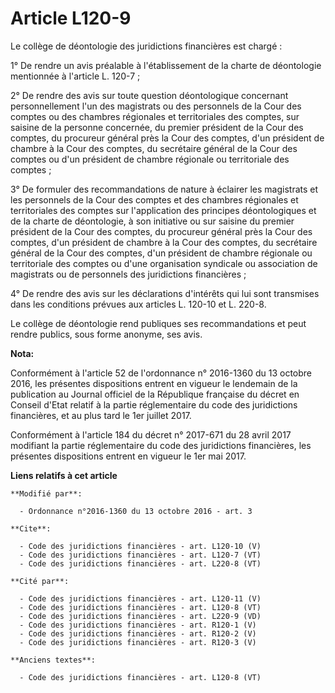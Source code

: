 # Article L120-9

Le collège de déontologie des juridictions financières est chargé : 

1° De rendre un avis préalable à l'établissement de la charte de déontologie mentionnée à l'article L. 120-7 ; 

2° De rendre des avis sur toute question déontologique concernant personnellement l'un des magistrats ou des personnels de la
Cour des comptes ou des chambres régionales et territoriales des comptes, sur saisine de la personne concernée, du premier
président de la Cour des comptes, du procureur général près la Cour des comptes, d'un président de chambre à la Cour des
comptes, du secrétaire général de la Cour des comptes ou d'un président de chambre régionale ou territoriale des comptes ; 

3° De formuler des recommandations de nature à éclairer les magistrats et les personnels de la Cour des comptes et des
chambres régionales et territoriales des comptes sur l'application des principes déontologiques et de la charte de
déontologie, à son initiative ou sur saisine du premier président de la Cour des comptes, du procureur général près la Cour
des comptes, d'un président de chambre à la Cour des comptes, du secrétaire général de la Cour des comptes, d'un président de
chambre régionale ou territoriale des comptes ou d'une organisation syndicale ou association de magistrats ou de personnels
des juridictions financières ; 

4° De rendre des avis sur les déclarations d'intérêts qui lui sont transmises dans les conditions prévues aux articles L.
120-10 et L. 220-8. 

Le collège de déontologie rend publiques ses recommandations et peut rendre publics, sous forme anonyme, ses avis.

**Nota:**

Conformément à l'article 52 de l'ordonnance n° 2016-1360 du 13 octobre 2016, les présentes dispositions entrent en vigueur le
lendemain de la publication au Journal officiel de la République française du décret en Conseil d'Etat relatif à la partie
réglementaire du code des juridictions financières, et au plus tard le 1er juillet 2017.

Conformément à l'article 184 du décret n° 2017-671 du 28 avril 2017 modifiant la partie réglementaire du code des
juridictions financières, les présentes dispositions entrent en vigueur le 1er mai 2017.

**Liens relatifs à cet article**

	**Modifié par**:

	  - Ordonnance n°2016-1360 du 13 octobre 2016 - art. 3

	**Cite**:

	  - Code des juridictions financières - art. L120-10 (V)
	  - Code des juridictions financières - art. L120-7 (VT)
	  - Code des juridictions financières - art. L220-8 (VT)

	**Cité par**:

	  - Code des juridictions financières - art. L120-11 (V)
	  - Code des juridictions financières - art. L120-8 (VT)
	  - Code des juridictions financières - art. L220-9 (VD)
	  - Code des juridictions financières - art. R120-1 (V)
	  - Code des juridictions financières - art. R120-2 (V)
	  - Code des juridictions financières - art. R120-3 (V)

	**Anciens textes**:

	  - Code des juridictions financières - art. L120-8 (VT)
